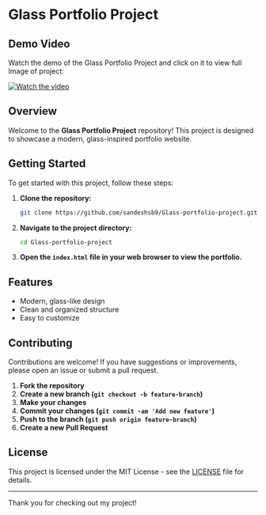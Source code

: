# Glass Portfolio Project

## Demo Video

Watch the demo of the Glass Portfolio Project and click on  it to view full Image of project:

[![Watch the video](https://github.com/sandeshsb9/Glass-portfolio-project/blob/master/demo/demo.gif)](https://github.com/sandeshsb9/Glass-portfolio-project/blob/master/demo/img24.png)



## Overview

Welcome to the **Glass Portfolio Project** repository! This project is designed to showcase a modern, glass-inspired portfolio website.


## Getting Started

To get started with this project, follow these steps:

1. **Clone the repository:**

    ```bash
    git clone https://github.com/sandeshsb9/Glass-portfolio-project.git
    ```

2. **Navigate to the project directory:**

    ```bash
    cd Glass-portfolio-project
    ```

3. **Open the `index.html` file in your web browser to view the portfolio.**

## Features

- Modern, glass-like design
- Clean and organized structure
- Easy to customize

## Contributing

Contributions are welcome! If you have suggestions or improvements, please open an issue or submit a pull request.

1. **Fork the repository**
2. **Create a new branch (`git checkout -b feature-branch`)**
3. **Make your changes**
4. **Commit your changes (`git commit -am 'Add new feature'`)**
5. **Push to the branch (`git push origin feature-branch`)**
6. **Create a new Pull Request**

## License

This project is licensed under the MIT License - see the [LICENSE](LICENSE) file for details.



---

Thank you for checking out my project!

